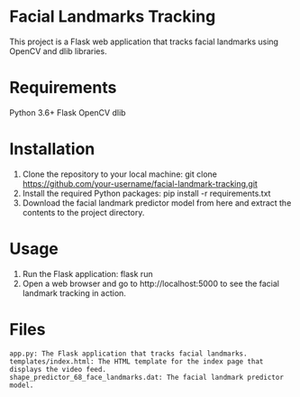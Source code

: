 # Facial Landmarks Tracking

This project is a Flask web application that tracks facial landmarks using OpenCV and dlib libraries.

# Requirements
Python 3.6+
Flask
OpenCV
dlib
# Installation
1. Clone the repository to your local machine:
    git clone https://github.com/your-username/facial-landmark-tracking.git
2. Install the required Python packages:
    pip install -r requirements.txt
3. Download the facial landmark predictor model from here and extract the contents to the project directory.

# Usage
1. Run the Flask application:
    flask run
2. Open a web browser and go to http://localhost:5000 to see the facial landmark tracking in action.

# Files
    app.py: The Flask application that tracks facial landmarks.
    templates/index.html: The HTML template for the index page that displays the video feed.
    shape_predictor_68_face_landmarks.dat: The facial landmark predictor model.